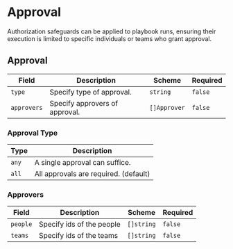 # Approval

Authorization safeguards can be applied to playbook runs, ensuring their execution is limited to specific individuals or teams who grant approval.

## Approval

| Field       | Description                    | Scheme       | Required |
| ----------- | ------------------------------ | ------------ | -------- |
| `type`      | Specify type of approval.      | `string`     | `false`  |
| `approvers` | Specify approvers of approval. | `[]Approver` | `false`  |

### Approval Type

| Type  | Description                           |
| ----- | ------------------------------------- |
| `any` | A single approval can suffice.        |
| `all` | All approvals are required. (default) |

### Approvers

| Field    | Description               | Scheme     | Required |
| -------- | ------------------------- | ---------- | -------- |
| `people` | Specify ids of the people | `[]string` | `false`  |
| `teams`  | Specify ids of the teams  | `[]string` | `false`  |
